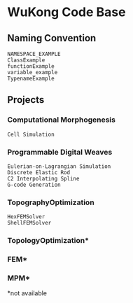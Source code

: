 # WuKong Code Base

## Naming Convention

    NAMESPACE_EXAMPLE
    ClassExample
    functionExample
    variable_example
    TypenameExample

## Projects
### Computational Morphogenesis
    Cell Simulation

### Programmable Digital Weaves
    Eulerian-on-Lagrangian Simulation
    Discrete Elastic Rod
    C2 Interpolating Spline
    G-code Generation
### TopographyOptimization
    HexFEMSolver
    ShellFEMSolver    
### TopologyOptimization*
### FEM*
### MPM*

*not available